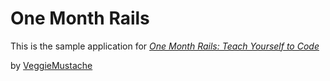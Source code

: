 # One Month Rails

This is the sample application for
[*One Month Rails: Teach Yourself to Code*](http://onemonthrails.com)

by [VeggieMustache](http://veggiemustache.com)